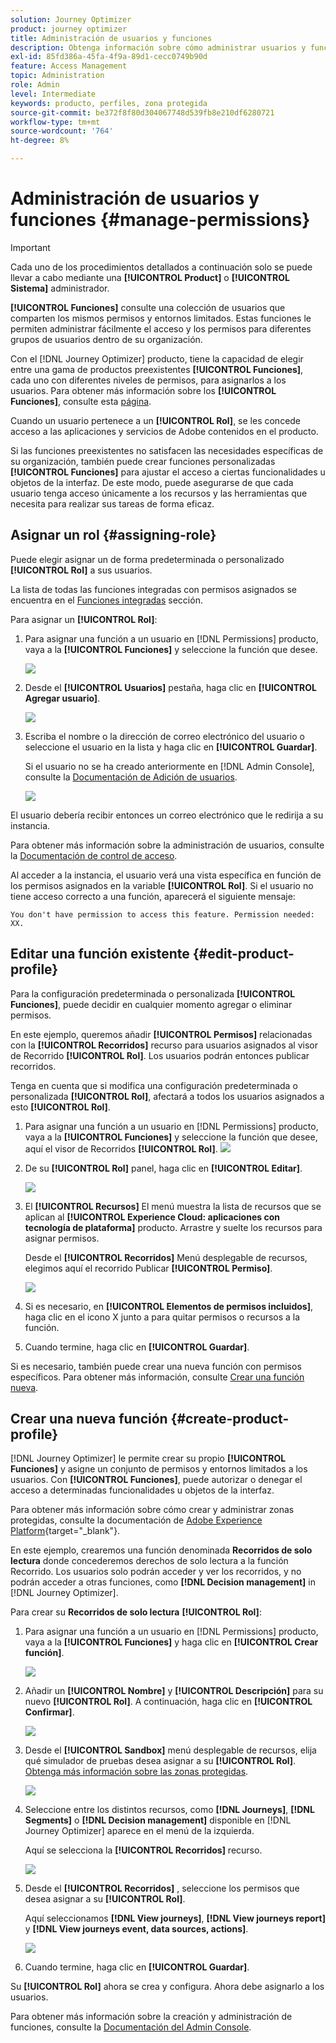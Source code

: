 ```yaml
---
solution: Journey Optimizer
product: journey optimizer
title: Administración de usuarios y funciones
description: Obtenga información sobre cómo administrar usuarios y funciones
exl-id: 85fd386a-45fa-4f9a-89d1-cecc0749b90d
feature: Access Management
topic: Administration
role: Admin
level: Intermediate
keywords: producto, perfiles, zona protegida
source-git-commit: be372f8f80d304067748d539fb8e210df6280721
workflow-type: tm+mt
source-wordcount: '764'
ht-degree: 8%

---
```


# Administración de usuarios y funciones {#manage-permissions}

>[!IMPORTANT]
>
> Cada uno de los procedimientos detallados a continuación solo se puede llevar a cabo mediante una **[!UICONTROL Product]** o **[!UICONTROL Sistema]** administrador.

**[!UICONTROL Funciones]** consulte una colección de usuarios que comparten los mismos permisos y entornos limitados. Estas funciones le permiten administrar fácilmente el acceso y los permisos para diferentes grupos de usuarios dentro de su organización.

Con el [!DNL Journey Optimizer] producto, tiene la capacidad de elegir entre una gama de productos preexistentes **[!UICONTROL Funciones]**, cada uno con diferentes niveles de permisos, para asignarlos a los usuarios. Para obtener más información sobre los **[!UICONTROL Funciones]**, consulte esta [página](ootb-product-profiles.md).

Cuando un usuario pertenece a un **[!UICONTROL Rol]**, se les concede acceso a las aplicaciones y servicios de Adobe contenidos en el producto.

Si las funciones preexistentes no satisfacen las necesidades específicas de su organización, también puede crear funciones personalizadas **[!UICONTROL Funciones]** para ajustar el acceso a ciertas funcionalidades u objetos de la interfaz. De este modo, puede asegurarse de que cada usuario tenga acceso únicamente a los recursos y las herramientas que necesita para realizar sus tareas de forma eficaz.

## Asignar un rol {#assigning-role}

Puede elegir asignar un de forma predeterminada o personalizado **[!UICONTROL Rol]** a sus usuarios.

La lista de todas las funciones integradas con permisos asignados se encuentra en el [Funciones integradas](ootb-product-profiles.md) sección.

Para asignar un **[!UICONTROL Rol]**:

1. Para asignar una función a un usuario en [!DNL Permissions] producto, vaya a la **[!UICONTROL Funciones]** y seleccione la función que desee.

   ![](assets/do-not-localize/access_control_2.png)

1. Desde el **[!UICONTROL Usuarios]** pestaña, haga clic en **[!UICONTROL Agregar usuario]**.

   ![](assets/do-not-localize/access_control_3.png)

1. Escriba el nombre o la dirección de correo electrónico del usuario o seleccione el usuario en la lista y haga clic en **[!UICONTROL Guardar]**.

   Si el usuario no se ha creado anteriormente en [!DNL Admin Console], consulte la [Documentación de Adición de usuarios](https://experienceleague.adobe.com/docs/experience-platform/access-control/ui/users.html).

   ![](assets/do-not-localize/access_control_4.png)

El usuario debería recibir entonces un correo electrónico que le redirija a su instancia.

Para obtener más información sobre la administración de usuarios, consulte la [Documentación de control de acceso](https://experienceleague.adobe.com/docs/experience-platform/access-control/home.html?lang=es).

Al acceder a la instancia, el usuario verá una vista específica en función de los permisos asignados en la variable **[!UICONTROL Rol]**. Si el usuario no tiene acceso correcto a una función, aparecerá el siguiente mensaje:

`You don't have permission to access this feature. Permission needed: XX.`

## Editar una función existente {#edit-product-profile}

Para la configuración predeterminada o personalizada **[!UICONTROL Funciones]**, puede decidir en cualquier momento agregar o eliminar permisos.

En este ejemplo, queremos añadir **[!UICONTROL Permisos]** relacionadas con la **[!UICONTROL Recorridos]** recurso para usuarios asignados al visor de Recorrido **[!UICONTROL Rol]**. Los usuarios podrán entonces publicar recorridos.

Tenga en cuenta que si modifica una configuración predeterminada o personalizada **[!UICONTROL Rol]**, afectará a todos los usuarios asignados a esto **[!UICONTROL Rol]**.

1. Para asignar una función a un usuario en [!DNL Permissions] producto, vaya a la **[!UICONTROL Funciones]** y seleccione la función que desee, aquí el visor de Recorridos **[!UICONTROL Rol]**.
   ![](assets/do-not-localize/access_control_5.png)

1. De su **[!UICONTROL Rol]** panel, haga clic en **[!UICONTROL Editar]**.

   ![](assets/do-not-localize/access_control_6.png)

1. El **[!UICONTROL Recursos]** El menú muestra la lista de recursos que se aplican al **[!UICONTROL Experience Cloud: aplicaciones con tecnología de plataforma]** producto. Arrastre y suelte los recursos para asignar permisos.

   Desde el **[!UICONTROL Recorridos]** Menú desplegable de recursos, elegimos aquí el recorrido Publicar **[!UICONTROL Permiso]**.

   ![](assets/do-not-localize/access_control_14.png)

1. Si es necesario, en **[!UICONTROL Elementos de permisos incluidos]**, haga clic en el icono X junto a para quitar permisos o recursos a la función.

1. Cuando termine, haga clic en **[!UICONTROL Guardar]**.

Si es necesario, también puede crear una nueva función con permisos específicos. Para obtener más información, consulte [Crear una función nueva](#create-product-profile).

## Crear una nueva función {#create-product-profile}

[!DNL Journey Optimizer] le permite crear su propio **[!UICONTROL Funciones]** y asigne un conjunto de permisos y entornos limitados a los usuarios. Con **[!UICONTROL Funciones]**, puede autorizar o denegar el acceso a determinadas funcionalidades u objetos de la interfaz.

Para obtener más información sobre cómo crear y administrar zonas protegidas, consulte la documentación de [Adobe Experience Platform](https://experienceleague.adobe.com/docs/experience-platform/sandbox/ui/user-guide.html?lang=es){target="_blank"}.

En este ejemplo, crearemos una función denominada **Recorridos de solo lectura** donde concederemos derechos de solo lectura a la función Recorrido. Los usuarios solo podrán acceder y ver los recorridos, y no podrán acceder a otras funciones, como **[!DNL  Decision management]** in [!DNL Journey Optimizer].

Para crear su **Recorridos de solo lectura** **[!UICONTROL Rol]**:

1. Para asignar una función a un usuario en [!DNL Permissions] producto, vaya a la **[!UICONTROL Funciones]** y haga clic en **[!UICONTROL Crear función]**.

   ![](assets/do-not-localize/access_control_9.png)

1. Añadir un **[!UICONTROL Nombre]** y **[!UICONTROL Descripción]** para su nuevo **[!UICONTROL Rol]**. A continuación, haga clic en **[!UICONTROL Confirmar]**.

   ![](assets/do-not-localize/access_control_10.png)

1. Desde el **[!UICONTROL Sandbox]** menú desplegable de recursos, elija qué simulador de pruebas desea asignar a su **[!UICONTROL Rol]**. [Obtenga más información sobre las zonas protegidas](sandboxes.md).

   ![](assets/do-not-localize/access_control_13.png)

1. Seleccione entre los distintos recursos, como **[!DNL Journeys]**, **[!DNL Segments]** o **[!DNL Decision management]** disponible en [!DNL Journey Optimizer] aparece en el menú de la izquierda.

   Aquí se selecciona la **[!UICONTROL Recorridos]** recurso.

   ![](assets/do-not-localize/access_control_11.png)

1. Desde el **[!UICONTROL Recorridos]** , seleccione los permisos que desea asignar a su **[!UICONTROL Rol]**.

   Aquí seleccionamos **[!DNL View journeys]**, **[!DNL View journeys report]**  y **[!DNL View journeys event, data sources, actions]**.

   ![](assets/do-not-localize/access_control_12.png)

1. Cuando termine, haga clic en **[!UICONTROL Guardar]**.

Su **[!UICONTROL Rol]** ahora se crea y configura. Ahora debe asignarlo a los usuarios.

Para obtener más información sobre la creación y administración de funciones, consulte la [Documentación del Admin Console](https://experienceleague.adobe.com/docs/experience-platform/access-control/abac/permissions-ui/roles.html).
